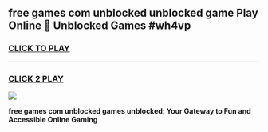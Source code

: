 
## free games com unblocked unblocked game Play Online 👋 Unblocked Games #wh4vp
<h3>
<a href="https://premium.freeplayer.one?title=free_games_com_unblocked&ref=21F">CLICK TO PLAY</a></h3>
<hr>

<h3>
<a href="https://premium.freeplayer.one?title=free_games_com_unblocked&ref=21F">CLICK 2 PLAY</a>
  
</h3>

<a href="https://premium.freeplayer.one?title=free_games_com_unblocked&ref=21F/"><img src="https://clearcache.store/games.png"></a>


**free games com unblocked games unblocked: Your Gateway to Fun and Accessible Online Gaming**

